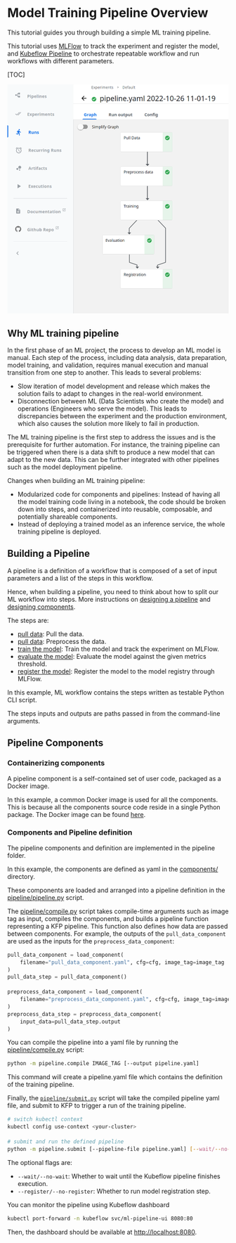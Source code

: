 <h1> Model Training Pipeline Overview </h1>

This tutorial guides you through building a simple ML training pipeline.

This tutorial uses [MLFlow](https://mlflow.org/) to track the experiment and register the model, and [Kubeflow Pipeline](https://www.kubeflow.org/docs/components/pipelines/introduction/) to orchestrate repeatable workflow and run workflows with different parameters.

[TOC]

![Experiment View](img/pipeline-graph.png)

## Why ML training pipeline

In the first phase of an ML project, the process to develop an ML model is manual. Each step of the process, including data analysis, data preparation, model training, and validation, requires manual execution and manual transition from one step to another. This leads to several problems:

- Slow iteration of model development and release which makes the solution fails to adapt to changes in the real-world environment.
- Disconnection between ML (Data Scientists who create the model) and operations (Engineers who serve the model). This leads to discrepancies between the experiment and the production environment, which also causes the solution more likely to fail in production.

The ML training pipeline is the first step to address the issues and is the prerequisite for further automation. For instance, the training pipeline can be triggered when there is a data shift to produce a new model that can adapt to the new data. This can be further integrated with other pipelines such as the model deployment pipeline.

Changes when building an ML training pipeline: 

- Modularized code for components and pipelines: Instead of having all the model training code living in a notebook, the code should be broken down into steps, and containerized into reusable, composable, and potentially shareable components.
- Instead of deploying a trained model as an inference service, the whole training pipeline is deployed.

## Building a Pipeline

A pipeline is a definition of a workflow that is composed of a set of input parameters and a list of the steps in this workflow.

Hence, when building a pipeline, you need to think about how to split our ML workflow into steps. More instructions on [designing a pipeline](https://www.kubeflow.org/docs/components/pipelines/sdk/build-pipeline/#designing-your-pipeline) and [designing components](https://www.kubeflow.org/docs/components/pipelines/sdk/best-practices/).

The steps are:

- [pull data](../training/pull_data.py): Pull the data.
- [pull data](../training/preprocess_data.py): Preprocess the data.
- [train the model](../training/train.py): Train the model and track the experiment on MLFlow.
- [evaluate the model](../training/evaluate.py): Evaluate the model against the given metrics threshold.
- [register the model](../training/register.py): Register the model to the model registry through MLFlow.

In this example, ML workflow contains the steps written as testable Python CLI script.

The steps inputs and outputs are paths passed in from the command-line arguments.

## Pipeline Components

### Containerizing components

A pipeline component is a self-contained set of user code, packaged as a Docker image.

In this example, a common Docker image is used for all the components. This is because all the components source code reside in a single Python package. The Docker image can be found [here](../docker/Dockerfile.train).

### Components and Pipeline definition

The pipeline components and definition are implemented in the pipeline folder.

In this example, the components are defined as yaml in the [components/](../pipeline/components) directory.

These components are loaded and arranged into a pipeline definition in the [pipeline/pipeline.py](../pipeline/pipeline.py) script.

The [pipeline/compile.py](../pipeline/compile.py) script takes compile-time arguments such as image tag as input, compiles the components, and builds a pipeline function representing a KFP pipeline.
This function also defines how data are passed between components. For example, the outputs of the `pull_data_component` are used as the inputs for the `preprocess_data_component`:

```python
pull_data_component = load_component(
    filename="pull_data_component.yaml", cfg=cfg, image_tag=image_tag
)
pull_data_step = pull_data_component()

preprocess_data_component = load_component(
    filename="preprocess_data_component.yaml", cfg=cfg, image_tag=image_tag
)
preprocess_data_step = preprocess_data_component(
    input_data=pull_data_step.output
)
```

You can compile the pipeline into a yaml file by running the [pipeline/compile.py](../pipeline/compile.py) script:

```bash
python -m pipeline.compile IMAGE_TAG [--output pipeline.yaml]
```

This command will create a pipeline.yaml file which contains the definition of the training pipeline.

Finally, the [`pipeline/submit.py`](../pipeline/submit.py) script will take the compiled pipeline yaml file, and submit to KFP to trigger a run of the training pipeline.

```bash
# switch kubectl context
kubectl config use-context <your-cluster>

# submit and run the defined pipeline
python -m pipeline.submit [--pipeline-file pipeline.yaml] [--wait/--no-wait] [--register/--no-register]
```

The optional flags are:

- `--wait/--no-wait`: Whether to wait until the Kubeflow pipeline finishes execution.
- `--register/--no-register`: Whether to run model registration step.

You can monitor the pipeline using Kubeflow dashboard

```bash
kubectl port-forward -n kubeflow svc/ml-pipeline-ui 8080:80
```

Then, the dashboard should be available at [http://localhost:8080](http://localhost:8080).
